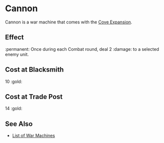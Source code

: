 # Cannon

Cannon is a war machine that comes with the [Cove Expansion](../content.md).


## Effect

:permanent: Once during each Combat round, deal 2 :damage: to a selected enemy unit.


## Cost at Blacksmith

10 :gold:


## Cost at Trade Post

14 :gold:


## See Also

- [List of War Machines](../war_machines.md)
